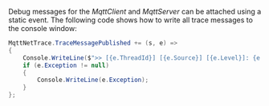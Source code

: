 Debug messages for the _MqttClient_ and _MqttServer_ can be attached using a static event. The following code shows how to write all trace messages to the console window:

```csharp
MqttNetTrace.TraceMessagePublished += (s, e) =>
{
    Console.WriteLine($">> [{e.ThreadId}] [{e.Source}] [{e.Level}]: {e.Message}");
    if (e.Exception != null)
    {
        Console.WriteLine(e.Exception);
    }
};
```